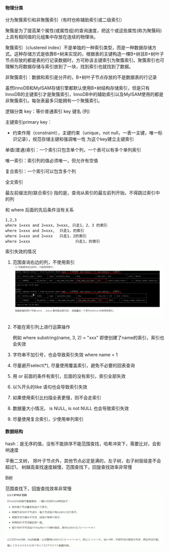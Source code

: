 #### 物理分类

分为聚簇索引和非聚簇索引（有时也称辅助索引或二级索引）


聚簇是为了提高某个属性(或属性组)的查询速度，把这个或这些属性(称为聚簇码)上具有相同值的元组集中存放在连续的物理块。

聚簇索引（clustered index）不是单独的一种索引类型，而是一种数据存储方式。这种存储方式是依靠B+树来实现的，根据表的主键构造一棵B+树且B+树叶子节点存放的都是表的行记录数据时，方可称该主键索引为聚簇索引。聚簇索引也可理解为将数据存储与索引放到了一块，找到索引也就找到了数据。

非聚簇索引：数据和索引是分开的，B+树叶子节点存放的不是数据表的行记录

虽然InnoDB和MyISAM存储引擎都默认使用B+树结构存储索引，但是只有InnoDB的主键索引才是聚簇索引，InnoDB中的辅助索引以及MyISAM使用的都是非聚簇索引。每张表最多只能拥有一个聚簇索引。

逻辑分类
key：等价普通索引 key 键名 (列)

主键索引primary key：

+ 约束作用（constraint），主键约束（unique，not null，一表一主键，唯一标识记录），规范存储主键和强调唯一性
为这个key建立主键索引

单值(普通)索引：一个索引只包含单个列，一个表可以有多个单列索引

唯一索引：索引列的值必须唯一，但允许有空值

复合索引：一个索引可以包含多个列

全文索引


最左前缀法则(联合索引)
指的是，查询从索引的最左前列开始，不得跳过索引中的列

和 where 后面的先后条件没有关系

    1,2,3
    where 1=xxx and 2=xxx，3=xxx, 只走1，2，3 的索引
    where 1=xxx and 3=xxx,  只走1，的索引
    where 1=xxx and 2=xxx   只走1，2的索引
    where 1=xxx                    只走1，的索引



索引失效的情况

1. 范围查询右边的列，不使用索引
![avatar](images/9.png)

2. 不能在索引列上进行运算操作

    例如 where substring(name, 3, 2) = "xxx" 即使创建了name的索引，索引也会失效

3. 字符串不加引号，也会导致索引失效
    where name = 1

4. 尽量避开select(*), 尽量使用覆盖索引，避免不必要的回表查询

5. 用 or 前面的条件有索引，后面的没有索引，索引全部失效 

6. 以%开头的like 语句也会导致索引失效

7. 如果使用索引比扫描全表更慢，则不会走索引

8. 数据量大小情况， is NULL, is not NULL 也会导致索引失效

9. 尽量使用复合索引，少使用单列索引



#### 数据结构

hash：是无序的值，没有不能排序不能范围查找，哈希冲突下，需要比对，会影响速度

平衡二叉树， 除叶子节点外，其他节点必定是满的，左子树，右子树层级差不会超过1， 树越高查找速度越慢，范围查找下，回旋查找效率非常慢


B树

范围查找下，回旋查找效率非常慢
![avatar](images/10.png)